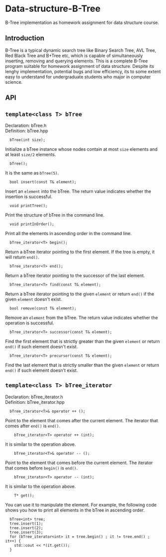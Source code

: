 # Data-structure-B-Tree
B-Tree implementation as homework assignment for data structure course.
## Introduction
B-Tree is a typical dynamic search tree like Binary Search Tree, AVL Tree, Red Black Tree and B+Tree etc, which is capable of simultaneously inserting, removing and querying elements. This is a complete B-Tree program suitable for homework assignment of data structure. Despite its lenghy implementation, potential bugs and low efficiency, its to some extent easy to understand for undergraduate students who major in computer science.
## API
## ``` template<class T> bTree ```
Declaration: bTree.h\
Definition: bTree.hpp
```
  bTree(int size);
```
Initialize a bTree instance whose nodes contain at most ```size``` elements and at least ```size/2``` elements.
```
  bTree();
```
It is the same as ```bTree(5)```.
```
  bool insert(const T& element);
```
Insert an ```element``` into the bTree. The return value indicates whether the insertion is successful.
```
  void printTree();
```
Print the structure of bTree in the command line.
```
  void printInOrder();
```
Print all the elements in ascending order in the command line.
```
  bTree_iterator<T> begin();
```
Return a bTree iterator pointing to the first element. If the tree is empty, it will return ```end()```.
```
  bTree_iterator<T> end();
```
Return a bTree iterator pointing to the successor of the last element.
```
  bTree_iterator<T> find(const T& element);
```
Return a bTree iterator pointing to the given ```element``` or return ```end()``` if the given ```element``` doesn't exist.
```
  bool remove(const T& element);
```
Remove an ```element``` from the bTree. The return value indicates whether the operation is successful.
```
  bTree_iterator<T> successor(const T& element);
```
Find the first element that is strictly greater than the given ```element``` or return ```end()``` if such element doesn't exist.
```
  bTree_iterator<T> precursor(const T& element);
```
Find the last element that is strictly smaller than the given ```element``` or return ```end()``` if such element doesn't exist.
## ```template<class T> bTree_iterator```
Declaration: bTree_iterator.h\
Definition: bTree_iterator.hpp
```
  bTree_iterator<T>& operator ++ ();
```
Point to the element that comes after the current element. The iterator that comes after ```end()``` is ```end()```.
```
	bTree_iterator<T> operator ++ (int);
```
It is similar to the operation above.
```
	bTree_iterator<T>& operator -- ();
```
Point to the element that comes before the current element. The iterator that comes before ```begin()``` is ```end()```.
```
	bTree_iterator<T> operator -- (int);
```
It is similar to the operation above.
```
	T* get();
```
You can use it to manipulate the element. For example, the following code shows you how to print all elements in the bTree in ascending order.
```
  bTree<int> tree;
  tree.insert(1);
  tree.insert(2);
  tree.insert(3);
  for (bTree_iterator<int> it = tree.begin() ; it != tree.end() ; it++) {
    std::cout << *(it.get());
  }
```
